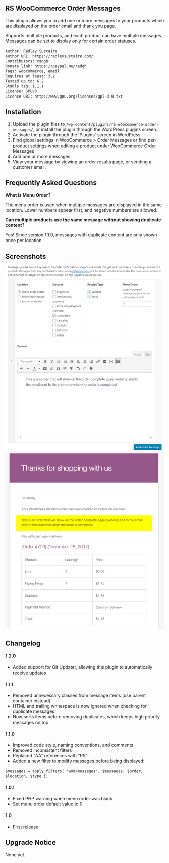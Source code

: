 RS WooCommerce Order Messages
---

This plugin allows you to add one or more messages to your products which are displayed on the order email and thank you page.

Supports multiple products, and each product can have multiple messages. Messages can be set to display only for certain order statuses.

    Author: Radley Sustaire
    Author URI: https://radleysustaire.com/
    Contributors: radgh
    Donate link: https://paypal.me/radgh
    Tags: woocommerce, email
    Requires at least: 3.2
    Tested up to: 6.2
    Stable tag: 1.1.1
    License: GPLv3
    License URI: http://www.gnu.org/licenses/gpl-3.0.txt

## Installation ##

1. Upload the plugin files to `/wp-content/plugins/rs-woocommerce-order-messages/`, or install the plugin through the WordPress plugins screen.
2. Activate the plugin through the 'Plugins' screen in WordPress
3. Find global settings in WooCommerce > Order Messages or find per-product settings when editing a product under WooCommerce Order Messages
4. Add one or more messages.
5. View your message by viewing an order results page, or sending a customer email.

## Frequently Asked Questions ##

**What is Menu Order?**

The menu order is used when multiple messages are displayed in the same location. Lower numbers appear first, and negative numbers are allowed.

**Can multiple products use the same message without showing duplicate content?**

Yes! Since version 1.1.0, messages with duplicate content are only shown once per location.

## Screenshots ##

![The settings page showing an option to appear on completed orders.](screenshot-1.png)
![The message from the settings page showing in an email.](screenshot-2.png)


## Changelog ##

#### 1.2.0
* Added support for Git Updater, allowing this plugin to automatically receive updates

#### 1.1.1
* Removed unnecessary classes from message items (use parent container instead)
* HTML and trailing whitespace is now ignored when checking for duplicate messages
* Now sorts items before removing duplicates, which keeps high priority messages on top

#### 1.1.0
* Improved code style, naming conventions, and comments
* Removed inconsistent filters
* Replaced "AA" references with "RS"
* Added a new filter to modify messages before being displayed:
```
$messages = apply_filters( 'wom/messages', $messages, $order, $location, $type );
```

#### 1.0.1
* Fixed PHP warning when menu order was blank
* Set menu order default value to 0

#### 1.0
* First release

## Upgrade Notice ##

None yet.